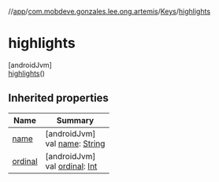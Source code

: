 //[app](../../../../index.md)/[com.mobdeve.gonzales.lee.ong.artemis](../../index.md)/[Keys](../index.md)/[highlights](index.md)

# highlights

[androidJvm]\
[highlights](index.md)()

## Inherited properties

| Name | Summary |
|---|---|
| [name](name.md) | [androidJvm]<br>val [name](name.md): [String](https://kotlinlang.org/api/latest/jvm/stdlib/kotlin/-string/index.html) |
| [ordinal](ordinal.md) | [androidJvm]<br>val [ordinal](ordinal.md): [Int](https://kotlinlang.org/api/latest/jvm/stdlib/kotlin/-int/index.html) |
